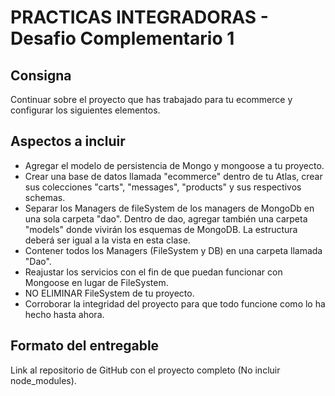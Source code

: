 # **PRACTICAS INTEGRADORAS - Desafio Complementario 1**

## **Consigna**

Continuar sobre el proyecto que has trabajado para tu ecommerce y configurar los siguientes elementos.

## **Aspectos a incluir**

- Agregar el modelo de persistencia de Mongo y mongoose a tu proyecto.
- Crear una base de datos llamada "ecommerce" dentro de tu Atlas, crear sus colecciones "carts", "messages", "products" y sus respectivos schemas.
- Separar los Managers de fileSystem de los managers de MongoDb en una sola carpeta "dao". Dentro de dao, agregar también una carpeta "models" donde vivirán los esquemas de MongoDB. La estructura deberá ser igual a la vista en esta clase.
- Contener todos los Managers (FileSystem y DB) en una carpeta llamada "Dao".
- Reajustar los servicios con el fin de que puedan funcionar con Mongoose en lugar de FileSystem.
- NO ELIMINAR FileSystem de tu proyecto.
- Corroborar la integridad del proyecto para que todo funcione como lo ha hecho hasta ahora.

## **Formato del entregable**

Link al repositorio de GitHub con el proyecto completo (No incluir node_modules).
